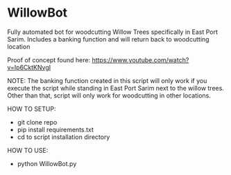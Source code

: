 # WillowBot
Fully automated bot for woodcutting Willow Trees specifically in East Port Sarim. Includes a banking function and will return back to woodcutting location

Proof of concept found here:
https://www.youtube.com/watch?v=Ip6CktKNvgI


NOTE: The banking function created in this script will only work if you execute the script while standing in East Port Sarim next to the willow trees. Other than that, script will only work for woodcutting in other locations.


HOW TO SETUP:
- git clone repo
- pip install requirements.txt
- cd to script installation directory

HOW TO USE:
- python WillowBot.py
